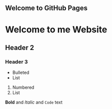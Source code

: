 ## Welcome to GitHub Pages

# Welcome to me Website 
## Header 2
### Header 3

- Bulleted
- List

1. Numbered
2. List

**Bold** and _Italic_ and `Code` text

```
